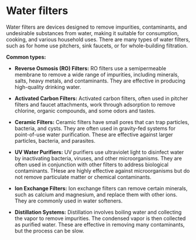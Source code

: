 # Water filters

Water filters are devices designed to remove impurities, contaminants, and undesirable substances from water, making it suitable for consumption, cooking, and various household uses. There are many types of water filters, such as for home use pitchers, sink faucets, or for whole-building filtration.

**Common types:**

* **Reverse Osmosis (RO) Filters:** RO filters use a semipermeable membrane to remove a wide range of impurities, including minerals, salts, heavy metals, and contaminants. They are effective in producing high-quality drinking water.

* **Activated Carbon Filters:** Activated carbon filters, often used in pitcher filters and faucet attachments, work through adsorption to remove chlorine, organic compounds, and some odors and tastes.

* **Ceramic Filters:** Ceramic filters have small pores that can trap particles, bacteria, and cysts. They are often used in gravity-fed systems for point-of-use water purification. These are effective against larger particles, bacteria, and parasites.

* **UV Water Purifiers:** UV purifiers use ultraviolet light to disinfect water by inactivating bacteria, viruses, and other microorganisms. They are often used in conjunction with other filters to address biological contaminants. THese are highly effective against microorganisms but do not remove particulate matter or chemical contaminants.

* **Ion Exchange Filters:** Ion exchange filters can remove certain minerals, such as calcium and magnesium, and replace them with other ions. They are commonly used in water softeners.

* **Distillation Systems:** Distillation involves boiling water and collecting the vapor to remove impurities. The condensed vapor is then collected as purified water. These are effective in removing many contaminants, but the process can be slow.
